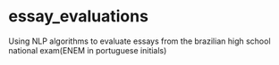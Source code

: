 # essay_evaluations
Using NLP algorithms to evaluate essays from the brazilian high school national exam(ENEM in portuguese initials)
